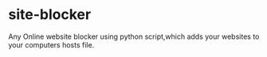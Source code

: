 # site-blocker
Any Online website blocker using python script,which adds your websites to your computers hosts file. 
